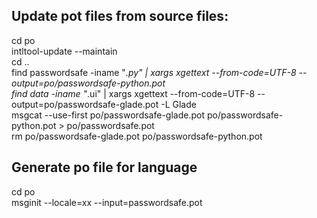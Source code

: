 ## Update pot files from source files:
cd po  
intltool-update --maintain  
cd ..  
find passwordsafe -iname "*.py" | xargs xgettext --from-code=UTF-8 --output=po/passwordsafe-python.pot  
find data -iname "*.ui" | xargs xgettext --from-code=UTF-8 --output=po/passwordsafe-glade.pot -L Glade  
msgcat --use-first po/passwordsafe-glade.pot po/passwordsafe-python.pot > po/passwordsafe.pot  
rm po/passwordsafe-glade.pot po/passwordsafe-python.pot  

## Generate po file for language
cd po  
msginit --locale=xx --input=passwordsafe.pot

